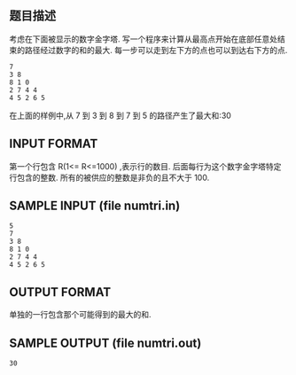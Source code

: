 ## 题目描述

考虑在下面被显示的数字金字塔.
写一个程序来计算从最高点开始在底部任意处结束的路径经过数字的和的最大.
每一步可以走到左下方的点也可以到达右下方的点.
```
7
3 8
8 1 0
2 7 4 4
4 5 2 6 5
```
在上面的样例中,从 7 到 3 到 8 到 7 到 5 的路径产生了最大和:30

## INPUT FORMAT

第一个行包含 R(1<= R<=1000) ,表示行的数目.
后面每行为这个数字金字塔特定行包含的整数.
所有的被供应的整数是非负的且不大于 100.

## SAMPLE INPUT (file numtri.in)
```
5
7
3 8
8 1 0
2 7 4 4
4 5 2 6 5
```
## OUTPUT FORMAT

单独的一行包含那个可能得到的最大的和.

## SAMPLE OUTPUT (file numtri.out)

```
30
```
